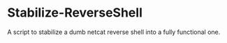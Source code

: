 # Stabilize-ReverseShell
A script to stabilize a dumb netcat reverse shell into a fully functional one.
